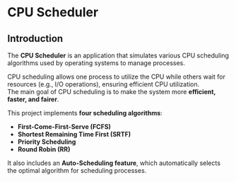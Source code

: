 # CPU Scheduler

## Introduction
The **CPU Scheduler** is an application that simulates various CPU scheduling algorithms used by operating systems to manage processes.  

CPU scheduling allows one process to utilize the CPU while others wait for resources (e.g., I/O operations), ensuring efficient CPU utilization.  
The main goal of CPU scheduling is to make the system more **efficient, faster, and fairer**.  

This project implements **four scheduling algorithms**:
- **First-Come-First-Serve (FCFS)**
- **Shortest Remaining Time First (SRTF)**
- **Priority Scheduling**
- **Round Robin (RR)**

It also includes an **Auto-Scheduling feature**, which automatically selects the optimal algorithm for scheduling processes.
